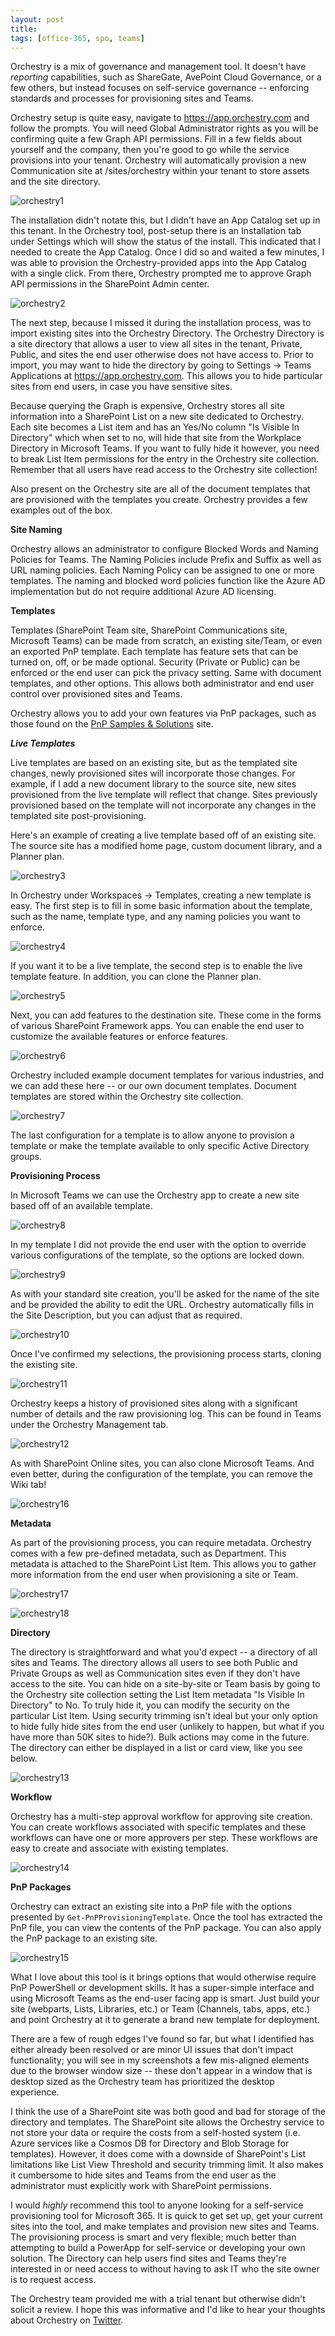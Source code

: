 ```yaml
---
layout: post
title: 
tags: [office-365, spo, teams]
---
```


Orchestry is a mix of governance and management tool. It doesn't have _reporting_ capabilities, such as ShareGate, AvePoint Cloud Governance, or a few others, but instead focuses on self-service governance -- enforcing standards and processes for provisioning sites and Teams.

Orchestry setup is quite easy, navigate to https://app.orchestry.com and follow the prompts. You will need Global Administrator rights as you will be confirming quite a few Graph API permissions. Fill in a few fields about yourself and the company, then you're good to go while the service provisions into your tenant. Orchestry will automatically provision a new Communication site at /sites/orchestry within your tenant to store assets and the site directory.

![orchestry1](/assets/images/2020/08/orchestry1.png)

The installation didn't notate this, but I didn't have an App Catalog set up in this tenant. In the Orchestry tool, post-setup there is an Installation tab under Settings which will show the status of the install. This indicated that I needed to create the App Catalog. Once I did so and waited a few minutes, I was able to provision the Orchestry-provided apps into the App Catalog with a single click. From there, Orchestry prompted me to approve Graph API permissions in the SharePoint Admin center.

![orchestry2](/assets/images/2020/08/orchestry2.png)

The next step, because I missed it during the installation process, was to import existing sites into the Orchestry Directory. The Orchestry Directory is a site directory that allows a user to view all sites in the tenant, Private, Public, and sites the end user otherwise does not have access to. Prior to import, you may want to hide the directory by going to Settings -> Teams Applications at https://app.orchestry.com. This allows you to hide particular sites from end users, in case you have sensitive sites.

Because querying the Graph is expensive, Orchestry stores all site information into a SharePoint List on a new site dedicated to Orchestry. Each site becomes a List item and has an Yes/No column "Is Visible In Directory" which when set to no, will hide that site from the Workplace Directory in Microsoft Teams. If you want to fully hide it however, you need to break List Item permissions for the entry in the Orchestry site collection. Remember that all users have read access to the Orchestry site collection!

Also present on the Orchestry site are all of the document templates that are provisioned with the templates you create. Orchestry provides a few examples out of the box.

**Site Naming**

Orchestry allows an administrator to configure Blocked Words and Naming Policies for Teams. The Naming Policies include Prefix and Suffix as well as URL naming policies. Each Naming Policy can be assigned to one or more templates. The naming and blocked word policies function like the Azure AD implementation but do not require additional Azure AD licensing.

**Templates**

Templates (SharePoint Team site, SharePoint Communications site, Microsoft Teams) can be made from scratch, an existing site/Team, or even an exported PnP template. Each template has feature sets that can be turned on, off, or be made optional. Security (Private or Public) can be enforced or the end user can pick the privacy setting. Same with document templates, and other options. This allows both administrator and end user control over provisioned sites and Teams.

Orchestry allows you to add your own features via PnP packages, such as those found on the [PnP Samples & Solutions](https://pnp.github.io/#samples) site.

***Live Templates***

Live templates are based on an existing site, but as the templated site changes, newly provisioned sites will incorporate those changes. For example, if I add a new document library to the source site, new sites provisioned from the live template will reflect that change. Sites previously provisioned based on the template will not incorporate any changes in the templated site post-provisioning.

Here's an example of creating a live template based off of an existing site. The source site has a modified home page, custom document library, and a Planner plan.

![orchestry3](/assets/images/2020/08/orchestry3.png)

In Orchestry under Workspaces -> Templates, creating a new template is easy. The first step is to fill in some basic information about the template, such as the name, template type, and any naming policies you want to enforce.

![orchestry4](/assets/images/2020/08/orchestry4.png)

If you want it to be a live template, the second step is to enable the live template feature. In addition, you can clone the Planner plan.

![orchestry5](/assets/images/2020/08/orchestry5.png)

Next, you can add features to the destination site. These come in the forms of various SharePoint Framework apps. You can enable the end user to customize the available features or enforce features. 

![orchestry6](/assets/images/2020/08/orchestry6.png)

Orchestry included example document templates for various industries, and we can add these here -- or our own document templates. Document templates are stored within the Orchestry site collection.

![orchestry7](/assets/images/2020/08/orchestry7.png)

The last configuration for a template is to allow anyone to provision a template or make the template available to only specific Active Directory groups.

**Provisioning Process**

In Microsoft Teams we can use the Orchestry app to create a new site based off of an available template.

![orchestry8](/assets/images/2020/08/orchestry8.png)

In my template I did not provide the end user with the option to override various configurations of the template, so the options are locked down.

![orchestry9](/assets/images/2020/08/orchestry9.png)

As with your standard site creation, you'll be asked for the name of the site and be provided the ability to edit the URL. Orchestry automatically fills in the Site Description, but you can adjust that as required.

![orchestry10](/assets/images/2020/08/orchestry10.png)

Once I've confirmed my selections, the provisioning process starts, cloning the existing site.

![orchestry11](/assets/images/2020/08/orchestry11.png)

Orchestry keeps a history of provisioned sites along with a significant number of details and the raw provisioning log. This can be found in Teams under the Orchestry Management tab.

![orchestry12](/assets/images/2020/08/orchestry12.png)

As with SharePoint Online sites, you can also clone Microsoft Teams. And even better, during the configuration of the template, you can remove the Wiki tab!

![orchestry16](/assets/images/2020/08/orchestry16.png)

**Metadata**

As part of the provisioning process, you can require metadata. Orchestry comes with a few pre-defined metadata, such as Department. This metadata is attached to the SharePoint List Item. This allows you to gather more information from the end user when provisioning a site or Team.

![orchestry17](/assets/images/2020/08/orchestry17.png)

![orchestry18](/assets/images/2020/08/orchestry18.png)

**Directory**

The directory is straightforward and what you'd expect -- a directory of all sites and Teams. The directory allows all users to see both Public and Private Groups as well as Communication sites even if they don't have access to the site. You can hide on a site-by-site or Team basis by going to the Orchestry site collection setting the List Item metadata "Is Visible In Directory" to No. To truly hide it, you can modify the security on the particular List Item. Using security trimming isn't ideal but your only option to hide fully hide sites from the end user (unlikely to happen, but what if you have more than 50K sites to hide?). Bulk actions may come in the future. The directory can either be displayed in a list or card view, like you see below.

![orchestry13](/assets/images/2020/08/orchestry13.png)

**Workflow**

Orchestry has a multi-step approval workflow for approving site creation. You can create workflows associated with specific templates and these workflows can have one or more approvers per step. These workflows are easy to create and associate with existing templates.

![orchestry14](/assets/images/2020/08/orchestry14.png)

**PnP Packages**

Orchestry can extract an existing site into a PnP file with the options presented by `Get-PnPProvisioningTemplate`. Once the tool has extracted the PnP file, you can view the contents of the PnP package. You can also apply the PnP package to an existing site.

![orchestry15](/assets/images/2020/08/orchestry15.png)

What I love about this tool is it brings options that would otherwise require PnP PowerShell or development skills. It has a super-simple interface and using Microsoft Teams as the end-user facing app is smart. Just build your site (webparts, Lists, Libraries, etc.) or Team (Channels, tabs, apps, etc.) and point Orchestry at it to generate a brand new template for deployment.

There are a few of rough edges I've found so far, but what I identified has either already been resolved or are minor UI issues that don't impact functionality; you will see in my screenshots a few mis-aligned elements due to the browser window size -- these don't appear in a window that is desktop sized as the Orchestry team has prioritized the desktop experience.

I think the use of a SharePoint site was both good and bad for storage of the directory and templates. The SharePoint site allows the Orchestry service to not store your data or require the costs from a self-hosted system (i.e. Azure services like a Cosmos DB for Directory and Blob Storage for templates). However, it does come with a downside of SharePoint's List limitations like List View Threshold and security trimming limit. It also makes it cumbersome to hide sites and Teams from the end user as the administrator must explicitly work with SharePoint permissions.

I would _highly_ recommend this tool to anyone looking for a self-service provisioning tool for Microsoft 365. It is quick to get set up, get your current sites into the tool, and make templates and provision new sites and Teams. The provisioning process is smart and very flexible; much better than attempting to build a PowerApp for self-service or developing your own solution. The Directory can help users find sites and Teams they're interested in or need access to without having to ask IT who the site owner is to request access.

The Orchestry team provided me with a trial tenant but otherwise didn't solicit a review. I hope this was informative and I'd like to hear your thoughts about Orchestry on [Twitter](https://twitter.com/NaupliusTrevor).
